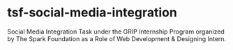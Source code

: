 # tsf-social-media-integration
 Social Media Integration Task under the GRIP Internship Program organized by The Spark Foundation as a Role of Web Development & Designing Intern.
